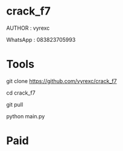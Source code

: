 # crack_f7

AUTHOR : vyrexc

WhatsApp : 083823705993

# Tools 
git clone https://github.com/vyrexc/crack_f7

cd crack_f7

git pull

python main.py

# Paid 
